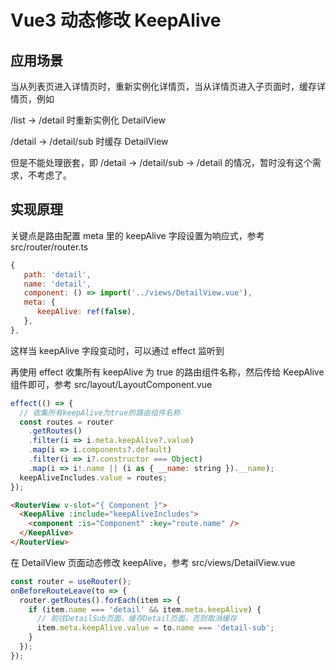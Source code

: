 # Vue3 动态修改 KeepAlive

## 应用场景

当从列表页进入详情页时，重新实例化详情页，当从详情页进入子页面时，缓存详情页，例如

/list -> /detail 时重新实例化 DetailView

/detail -> /detail/sub 时缓存 DetailView

但是不能处理嵌套，即 /detail -> /detail/sub -> /detail 的情况，暂时没有这个需求，不考虑了。

## 实现原理

关键点是路由配置 meta 里的 keepAlive 字段设置为响应式，参考 src/router/router.ts

```javascript
{
   path: 'detail',
   name: 'detail',
   component: () => import('../views/DetailView.vue'),
   meta: {
      keepAlive: ref(false),
   },
},
```

这样当 keepAlive 字段变动时，可以通过 effect 监听到

再使用 effect 收集所有 keepAlive 为 true 的路由组件名称，然后传给 KeepAlive 组件即可，参考 src/layout/LayoutComponent.vue

```javascript
effect(() => {
  // 收集所有keepAlive为true的路由组件名称
  const routes = router
    .getRoutes()
    .filter(i => i.meta.keepAlive?.value)
    .map(i => i.components?.default)
    .filter(i => i?.constructor === Object)
    .map(i => i!.name || (i as { __name: string }).__name);
  keepAliveIncludes.value = routes;
});
```

```html
<RouterView v-slot="{ Component }">
  <KeepAlive :include="keepAliveIncludes">
    <component :is="Component" :key="route.name" />
  </KeepAlive>
</RouterView>
```

在 DetailView 页面动态修改 keepAlive，参考 src/views/DetailView.vue

```javascript
const router = useRouter();
onBeforeRouteLeave(to => {
  router.getRoutes().forEach(item => {
    if (item.name === 'detail' && item.meta.keepAlive) {
      // 前往DetailSub页面，缓存Detail页面，否则取消缓存
      item.meta.keepAlive.value = to.name === 'detail-sub';
    }
  });
});
```
